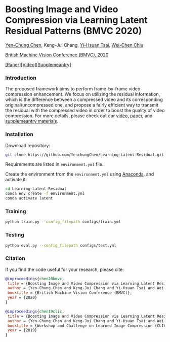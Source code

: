 # Boosting Image and Video Compression via Learning Latent Residual Patterns (BMVC 2020)
[Yen-Chung Chen](https://yenchungchen.github.io/),
Keng-Jui Chang,
[Yi-Hsuan Tsai](https://sites.google.com/site/yihsuantsai/),
[Wei-Chen Chiu](https://walonchiu.github.io/)

[British Machine Vision Conference (BMVC), 2020](https://www.bmvc2020-conference.com/)

[[Paper]](https://people.cs.nctu.edu.tw/~walon/publications/chen2020bmvc.pdf)[[Video]](https://www.bmvc2020-conference.com/conference/papers/paper_0174.html)[[Supplemeantry]](https://people.cs.nctu.edu.tw/~walon/publications/chen2020bmvc_supp.pdf)
### Introduction
The proposed framework aims to perform frame-by-frame video compression enhancement.
We focus on utilizing the residual information, which is the difference between a compressed video and its corresponding original/uncompressed one, and propose a fairly efficient way to transmit the residual with the compressed video in order to boost the quality of video compression.
For more details, please check out our [video](https://www.bmvc2020-conference.com/conference/papers/paper_0174.html), [paper](https://people.cs.nctu.edu.tw/~walon/publications/chen2020bmvc.pdf), and [supplemeantry materials](https://people.cs.nctu.edu.tw/~walon/publications/chen2020bmvc_supp.pdf).

### Installation
Download repository:
```bash
git clone https://github.com/YenchungChen/Learning-Latent-Residual.git
```
Requirements are listed in `environment.yml` file.

Create the environment from the `environment.yml` using [Anaconda](https://www.anaconda.com/), and activate it:
```bash
cd Learning-Latent-Residual
conda env create -f environment.yml
conda activate latent
```

### Training

```bash
python train.py --config_filepath configs/train.yml
```

### Testing

```bash
python eval.py --config_filepath configs/test.yml
```

### Citation
If you find the code useful for your research, please cite:
```Bibtex
@inproceedings{chen20bmvc,
 title = {Boosting Image and Video Compression via Learning Latent Residual Patterns},
 author = {Yen-Chung Chen and Keng-Jui Chang and Yi-Hsuan Tsai and Wei-Chen Chiu},
 booktitle = {British Machine Vision Conference (BMVC)},
 year = {2020}
}

@inproceedings{chen19clic,
 title = {Boosting Image and Video Compression via Learning Latent Residual Patterns},
 author = {Yen-Chung Chen and Keng-Jui Chang and Yi-Hsuan Tsai and Wei-Chen Chiu},
 booktitle = {Workshop and Challenge on Learned Image Compression (CLIC, in conjunction with CVPR)},
 year = {2019}
}
```
